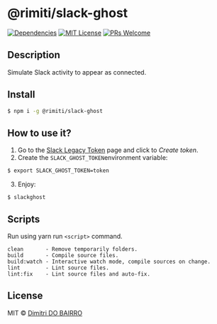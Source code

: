 # @rimiti/slack-ghost

[![Dependencies][prod-dependencies-badge]][prod-dependencies]
[![MIT License][license-badge]][LICENSE]
[![PRs Welcome][prs-badge]][prs]


## Description

Simulate Slack activity to appear as connected.

## Install

```bash
$ npm i -g @rimiti/slack-ghost
```

## How to use it?

1. Go to the [Slack Legacy Token](https://api.slack.com/custom-integrations/legacy-tokens) page and click to *Create token*.
2. Create the `SLACK_GHOST_TOKEN`environment variable:

```bash
$ export SLACK_GHOST_TOKEN=token
```
3. Enjoy:

```
$ slackghost
```

## Scripts

Run using yarn run `<script>` command.

    clean       - Remove temporarily folders.
    build       - Compile source files.
    build:watch - Interactive watch mode, compile sources on change.
    lint        - Lint source files.
    lint:fix    - Lint source files and auto-fix.

## License

MIT © [Dimitri DO BAIRRO](https://github.com/rimiti/slack-ghost/blob/master/LICENSE)

[prod-dependencies-badge]: https://david-dm.org/rimiti/slack-ghost/status.svg
[prod-dependencies]: https://david-dm.org/rimiti/slack-ghost
[license-badge]: https://img.shields.io/badge/license-MIT-blue.svg?style=flat-square
[license]: https://github.com/rimiti/slack-ghost/blob/master/LICENSE
[prs-badge]: https://img.shields.io/badge/PRs-welcome-brightgreen.svg?style=flat-square
[prs]: http://makeapullrequest.com